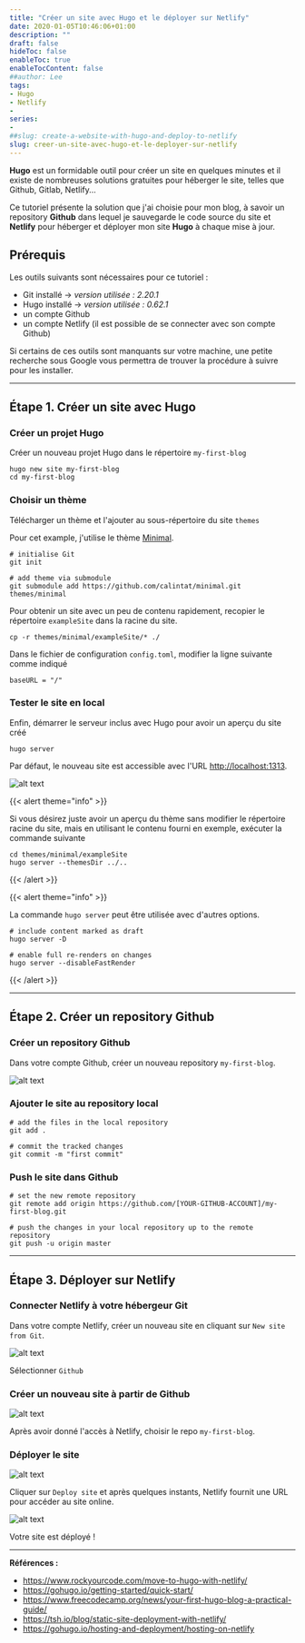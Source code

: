 ```yaml
---
title: "Créer un site avec Hugo et le déployer sur Netlify"
date: 2020-01-05T10:46:06+01:00
description: ""
draft: false
hideToc: false
enableToc: true
enableTocContent: false
##author: Lee
tags: 
- Hugo
- Netlify
-
series:
- 
##slug: create-a-website-with-hugo-and-deploy-to-netlify
slug: creer-un-site-avec-hugo-et-le-deployer-sur-netlify
---
```


**Hugo** est un formidable outil pour créer un site en quelques minutes et il existe de nombreuses solutions gratuites pour héberger le site, telles que Github, Gitlab, Netlify...

Ce tutoriel présente la solution que j'ai choisie pour mon blog, à savoir un repository **Github** dans lequel je sauvegarde le code source du site et **Netlify** pour héberger et déployer mon site **Hugo** à chaque mise à jour. 

## Prérequis

Les outils suivants sont nécessaires pour ce tutoriel :

- Git installé → *version utilisée : 2.20.1*
- Hugo installé → *version utilisée : 0.62.1*
- un compte Github 
- un compte Netlify (il est possible de se connecter avec son compte Github)

Si certains de ces outils sont manquants sur votre machine, une petite recherche sous Google vous permettra de trouver la procédure à suivre pour les installer.

---

## Étape 1. Créer un site avec Hugo

### Créer un projet Hugo

Créer un nouveau projet Hugo dans le répertoire `my-first-blog`

    hugo new site my-first-blog
    cd my-first-blog

### Choisir un thème

Télécharger un thème et l'ajouter au sous-répertoire du site `themes` 

Pour cet example, j'utilise le thème [Minimal](https://themes.gohugo.io/minimal/). 

    # initialise Git
    git init

    # add theme via submodule
    git submodule add https://github.com/calintat/minimal.git themes/minimal

Pour obtenir un site avec un peu de contenu rapidement, recopier le répertoire `exampleSite` dans la racine du site. 

    cp -r themes/minimal/exampleSite/* ./

Dans le fichier de configuration `config.toml`, modifier la ligne suivante comme indiqué

    baseURL = "/"

### Tester le site en local

Enfin, démarrer le serveur inclus avec Hugo pour avoir un aperçu du site créé

    hugo server 

Par défaut, le nouveau site est accessible avec l'URL [http://localhost:1313](http://localhost:1313).

![alt text](./local-view-site.png "view local site")

{{< alert theme="info" >}}

Si vous désirez juste avoir un aperçu du thème sans modifier le répertoire racine du site, mais en utilisant le contenu fourni en exemple, exécuter la commande suivante

    cd themes/minimal/exampleSite
    hugo server --themesDir ../..

{{< /alert >}}

{{< alert theme="info" >}}

La commande `hugo server` peut être utilisée avec d'autres options.

    # include content marked as draft 
    hugo server -D

    # enable full re-renders on changes
    hugo server --disableFastRender

{{< /alert >}}

---

## Étape 2. Créer un repository Github

### Créer un repository Github

Dans votre compte Github, créer un nouveau repository `my-first-blog`.

![alt text](./github-create-repo.png "create repository github")

### Ajouter le site au repository local

    # add the files in the local repository
    git add .

    # commit the tracked changes
    git commit -m "first commit"

### Push le site dans Github

    # set the new remote repository
    git remote add origin https://github.com/[YOUR-GITHUB-ACCOUNT]/my-first-blog.git

    # push the changes in your local repository up to the remote repository
    git push -u origin master

---

## Étape 3. Déployer sur Netlify

### Connecter Netlify à votre hébergeur Git

Dans votre compte Netlify, créer un nouveau site en cliquant sur `New site from Git`.

![alt text](./netlify-connect-git.png "netlify connect github")

Sélectionner `Github`

### Créer un nouveau site à partir de Github

![alt text](./netlify-pick-repo.png "netlify pick repository")

Après avoir donné l'accès à Netlify, choisir le repo `my-first-blog`.

### Déployer le site

![alt text](./netlify-build-options.png "netlify build options")

Cliquer sur `Deploy site` et après quelques instants, Netlify fournit une URL pour accéder au site online.

![alt text](./netlify-deploy-site.png "netlify deploy site")

Votre site est déployé !

---

**Références :**

- https://www.rockyourcode.com/move-to-hugo-with-netlify/
- https://gohugo.io/getting-started/quick-start/
- https://www.freecodecamp.org/news/your-first-hugo-blog-a-practical-guide/
- https://tsh.io/blog/static-site-deployment-with-netlify/
- https://gohugo.io/hosting-and-deployment/hosting-on-netlify
  